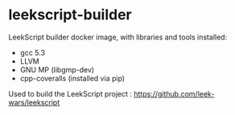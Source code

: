 # leekscript-builder
LeekScript builder docker image, with libraries and tools installed:
- gcc 5.3
- LLVM
- GNU MP (libgmp-dev)
- cpp-coveralls (installed via pip)

Used to build the LeekScript project : https://github.com/leek-wars/leekscript
